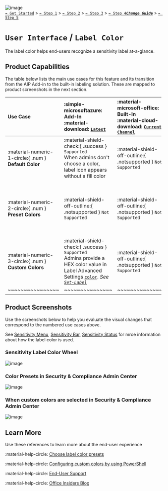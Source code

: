 ![image](https://user-images.githubusercontent.com/43501191/195164735-920ec45a-cd2c-41a1-9d22-6a557ca9ddc3.png)<br>
[`➡️ Get Started`](../../GetStarted.md) > [`➡️ Step 1`](../../AIP2MIPStep1.md) > [`➡️ Step 2`](../../AIP2MIPStep2.md) > [`➡️ Step 3`](../../AIP2MIPStep3.md) > [`➡️ Step 4`](../../AIP2MIPStep4.md)[***`Change Guide`***](../../CompareAIP2MIP.md) > [`➡️ Step 5`](../../AIP2MIPStep5.md)


# `User Interface` / `Label Color`

The label color helps end-users recognize a sensitivity label at-a-glance.

## Product Capabilities
The table below lists the main use cases for this feature and its transition from the AIP Add-in to the built-in labeling solution. These are mapped to product screenshots in the next section.

| Use Case  | :simple-microsoftazure: Add-In<br>:material-download: [`Latest`](https://learn.microsoft.com/en-us/azure/information-protection/rms-client/unifiedlabelingclient-version-release-history)| :material-microsoft-office: Built-In<br>:material-cloud-download: [`Current Channel`](https://learn.microsoft.com/en-us/microsoft-365/compliance/sensitivity-labels-office-apps#support-for-sensitivity-label-capabilities-in-apps) | :material-microsoft-office: Built-In<br>:material-calendar-clock: `Coming Soon` |
| :---- | :---- | :---- | :---- |
| :material-numeric-1-circle:{ .num  } **Default Color**   | :material-shield-check:{ .success } `Supported`<br>When admins don't choose a color, label icon appears without a fill color |  :material-shield-off-outline:{ .notsupported } `Not Supported` | :material-shield-check:{ .success } `Supported` |
| :material-numeric-2-circle:{ .num  } **Preset Colors**   | :material-shield-off-outline:{ .notsupported } `Not Supported` |  :material-shield-off-outline:{ .notsupported } `Not Supported` | :material-shield-check:{ .success } `Supported`<br>Admins can select from 10 present colors in the compliance center, and visible in the label icon. |
| :material-numeric-3-circle:{ .num  } **Custom Colors**   | :material-shield-check:{ .success } `Supported`<br>Admins provide a HEX color value in Label Advanced Settings [`color`](https://learn.microsoft.com/en-us/azure/information-protection/rms-client/clientv2-admin-guide-customizations#specify-a-color-for-the-label). *See [`Set-Label`](https://learn.microsoft.com/en-us/powershell/module/exchange/set-label?view=exchange-ps#-advancedsettings)* |  :material-shield-off-outline:{ .notsupported } `Not Supported` | :material-shield-check:{ .success } `Supported` |
| ~~~~~~~~~~~~~~~~ | ~~~~~~~~~~~~~~~ | ~~~~~~~~~~~~~~~ | ~~~~~~~~~~~~~~~ |


## Product Screenshots

Use the screenshots below to help you evaluate the visual changes that correspond to the numbered use cases above. 

See [Sensitivity Menu](SensitivityMenu.md), [Sensitivity Bar](SensitivityBar.md), [Sensitivity Status](SensitivityStatus.md) for mroe information about how the label color is used.

### Sensitivity Label Color Wheel

![image](https://user-images.githubusercontent.com/43501191/196059176-68430362-1ee1-4acd-8ab1-9cbc232a2a15.png)

### Color Presets in Security & Compliance Admin Center

![image](https://user-images.githubusercontent.com/43501191/194782177-ae6233f3-8344-4fbc-a39c-2dc2ef653ae0.png)

### When custom colors are selected in Security & Compliance Admin Center

![image](https://user-images.githubusercontent.com/43501191/194782162-70d755f7-dcf3-49bc-91be-d5923b13bdaa.png)


## Learn More

Use these references to learn more about the end-user experience

:material-help-circle: [Choose label color presets](https://learn.microsoft.com/en-us/microsoft-365/compliance/sensitivity-labels-office-apps?view=o365-worldwide#label-colors)

:material-help-circle: [Configuring custom colors by using PowerShell](https://learn.microsoft.com/en-us/microsoft-365/compliance/sensitivity-labels-office-apps?view=o365-worldwide#configuring-custom-colors-by-using-powershell)

:material-help-circle: [End-User Support](https://support.microsoft.com/en-us/office/apply-sensitivity-labels-to-your-files-and-email-in-office-2f96e7cd-d5a4-403b-8bd7-4cc636bae0f9)

:material-help-circle: [Office Insiders Blog](https://insider.office.com/blog/sensitivity-bar-in-office-for-windows)

